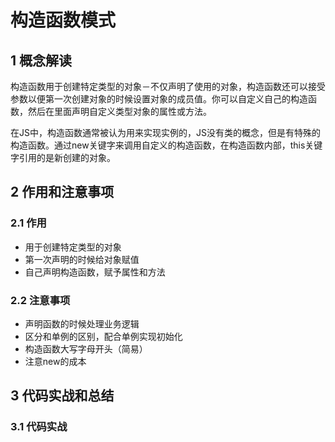 # 构造函数模式

## 1 概念解读

构造函数用于创建特定类型的对象－不仅声明了使用的对象，构造函数还可以接受参数以便第一次创建对象的时候设置对象的成员值。你可以自定义自己的构造函数，然后在里面声明自定义类型对象的属性或方法。

在JS中，构造函数通常被认为用来实现实例的，JS没有类的概念，但是有特殊的构造函数。通过new关键字来调用自定义的构造函数，在构造函数内部，this关键字引用的是新创建的对象。

## 2 作用和注意事项

### 2.1 作用

+ 用于创建特定类型的对象
+ 第一次声明的时候给对象赋值
+ 自己声明构造函数，赋予属性和方法

### 2.2 注意事项

+ 声明函数的时候处理业务逻辑
+ 区分和单例的区别，配合单例实现初始化
+ 构造函数大写字母开头（简易）
+ 注意new的成本

## 3 代码实战和总结

### 3.1 代码实战
